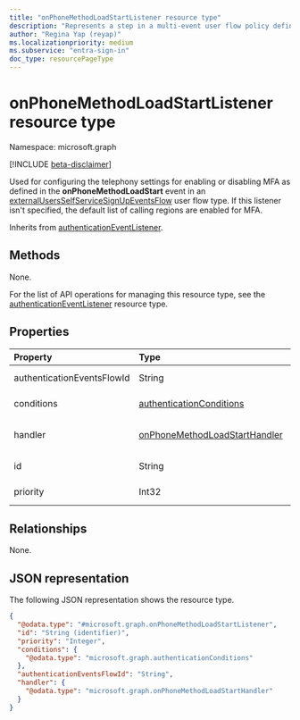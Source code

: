 ```yaml
---
title: "onPhoneMethodLoadStartListener resource type"
description: "Represents a step in a multi-event user flow policy defining what happens when telephony methods are ready to be presented to the user."
author: "Regina Yap (reyap)"
ms.localizationpriority: medium
ms.subservice: "entra-sign-in"
doc_type: resourcePageType
---
```


# onPhoneMethodLoadStartListener resource type

Namespace: microsoft.graph

[!INCLUDE [beta-disclaimer](../../includes/beta-disclaimer.md)]

Used for configuring the telephony settings for enabling or disabling MFA as defined in the **onPhoneMethodLoadStart** event in an [externalUsersSelfServiceSignUpEventsFlow](externalUsersSelfServiceSignUpEventsFlow.md) user flow type. If this listener isn't specified, the default list of calling regions are enabled for MFA.

Inherits from [authenticationEventListener](../resources/authenticationeventlistener.md).


## Methods
None.

For the list of API operations for managing this resource type, see the [authenticationEventListener](../resources/authenticationeventlistener.md) resource type.

## Properties
|Property|Type|Description|
|:---|:---|:---|
|authenticationEventsFlowId|String|Inherited from [authenticationEventListener](../resources/authenticationeventlistener.md).|
|conditions|[authenticationConditions](../resources/authenticationconditions.md)|Required. Inherited from [authenticationEventListener](../resources/authenticationeventlistener.md).|
|handler|[onPhoneMethodLoadStartHandler](../resources/onphonemethodloadstarthandler.md)|Required. Configuration for what to invoke if the event resolves to this listener. |
|id|String|Required. Inherited from [authenticationEventListener](../resources/authenticationeventlistener.md).|
|priority|Int32|Required. Inherited from [authenticationEventListener](../resources/authenticationeventlistener.md).|

## Relationships
None.

## JSON representation
The following JSON representation shows the resource type.
<!-- {
  "blockType": "resource",
  "keyProperty": "id",
  "@odata.type": "microsoft.graph.onPhoneMethodLoadStartListener",
  "baseType": "microsoft.graph.authenticationEventListener",
  "openType": false
}
-->
``` json
{
  "@odata.type": "#microsoft.graph.onPhoneMethodLoadStartListener",
  "id": "String (identifier)",
  "priority": "Integer",
  "conditions": {
    "@odata.type": "microsoft.graph.authenticationConditions"
  },
  "authenticationEventsFlowId": "String",
  "handler": {
    "@odata.type": "microsoft.graph.onPhoneMethodLoadStartHandler"
  }
}
```

